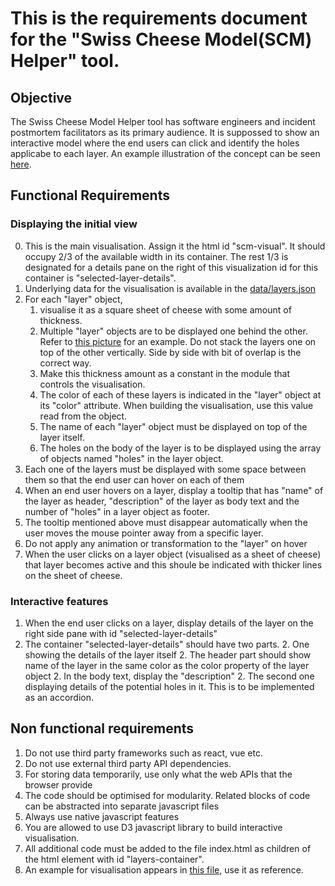 # This is the requirements document for the "Swiss Cheese Model(SCM) Helper" tool.

## Objective
The Swiss Cheese Model Helper tool has software engineers and incident postmortem facilitators as its primary audience. It is suppossed to show an interactive model where the end users can click and identify the holes applicabe to each layer. An example illustration of the concept can be seen [here](https://static01.nyt.com/images/2020/12/08/science/08SCI-cheese-graphic-REV2/08SCI-cheese-graphic-REV2-superJumbo.png?quality=75&auto=webp). 
## Functional Requirements

### Displaying the initial view
0. This is the main visualisation. Assign it the html id "scm-visual". It should occupy 2/3 of the available width in its container. The rest 1/3 is designated for a details pane on the right of this visualization id for this container is "selected-layer-details".
1. Underlying data for the visualisation is available in the [data/layers.json](../data/layers.json)
2. For each "layer" object, 
    1. visualise it as a square sheet of cheese with some amount of thickness. 
    2. Multiple "layer" objects are to be displayed one behind the other. Refer to [this picture](../docs/swiss-cheese.jpg) for an example. Do not stack the layers one on top of the other vertically. Side by side with bit of overlap is the correct way.
    3. Make this thickness amount as a constant in the module that controls the visualisation. 
    4. The color of each of these layers is indicated in the "layer" object at its "color" attribute. When building the visualisation, use this value read from the object.
    5. The name of each "layer" object must be displayed on top of the layer itself.
    6. The holes on the body of the layer is to be displayed using the array of objects named "holes" in the layer object.
4. Each one of the layers must be displayed with some space between them so that the end user can hover on each of them
5. When an end user hovers on a layer, display a tooltip that has "name" of the layer as header, "description" of the layer as body text and the number of "holes" in a layer object as footer.
6. The tooltip mentioned above must disappear automatically when the user moves the mouse pointer away from a specific layer.
7. Do not apply any animation or transformation to the "layer" on hover
8. When the user clicks on a layer object (visualised as a sheet of cheese) that layer becomes active and this shoule be indicated with thicker lines on the sheet of cheese.

### Interactive features
1. When the end user clicks on a layer, display details of the layer on the right side pane with id "selected-layer-details"
2. The container "selected-layer-details" should have two parts. 
    2. One showing the details of the layer itself
        2. The header part should show name of the layer in the same color as the color property of the layer object
        2. In the body text, display the "description"
    2. The second one displaying details of the potential holes in it. This is to be implemented as an accordion.





## Non functional requirements

1. Do not use third party frameworks such as react, vue etc.
2. Do not use external third party API dependencies.
3. For storing data temporarily, use only what the web APIs that the browser provide
4. The code should be optimised for modularity. Related blocks of code can be abstracted into separate javascript files
5. Always use native javascript features
6. You are allowed to use D3 javascript library to build interactive visualisation.
7. All additional code must be added to the file index.html as children of the html element with id "layers-container".
8. An example for visualisation appears in [this file](../docs/swiss-cheese.jpg), use it as reference.